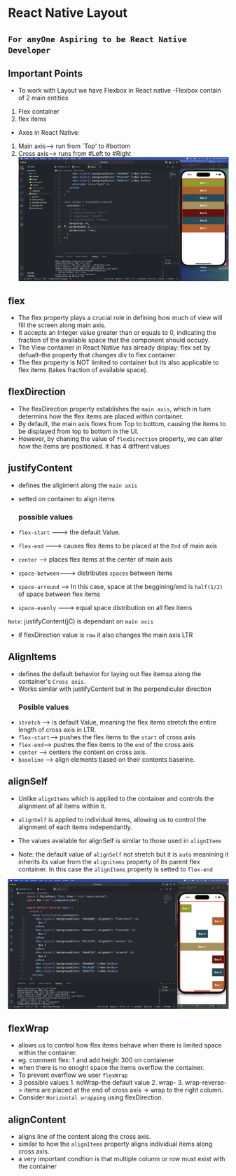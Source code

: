 # React Native Layout

## `For anyOne Aspiring to be React Native Developer`

## Important Points

- To work with Layout we have Flexbox in React native
  -Flexbox contain of 2 main entities

1. Flex container
2. flex items

- Axes in React Native:

1. Main axis--> run from `Top' to #bottom
2. Cross axis--> runs from #Left to #Right
   ![Alt text](<Screenshot 2023-10-15 at 9.37.47 at night.png>)

## flex

- The flex property plays a crucial role in defining how much of view will fill the screen along main axis.
- It accepts an Integer value greater than or equals to 0, indicating the fraction of the available space that the component should occupy.
- The View container in React Native has already display: flex set by defualt-the property that changes div to flex container.
- The flex property is NOT limited to container but its also applicable to flex items (takes fraction of available space).

## flexDirection

- The flexDirection property establishes the `main axis`, which in turn determins how the flex items are placed within container.
- By default, the main axis flows from Top to bottom, causing the items to be displayed from top to bottom in the UI.
- However, by chaning the value of `flexDirection` property, we can alter how the items are positioned. it has 4 diffrent values

## justifyContent

- defines the aligiment along the `main axis`
- setted on container to align items

  ### possible values

- `flex-start` ---> the default Value.
- `flex-end` ---> causes flex items to be placed at the `End` of main axis
- `center` --> places flex items at the center of main axis
- `space-between`---> distributes `spaces` between items
- `space-arround` --> In this case, space at the beggining/end is `half(1/2) ` of space between flex items
- `space-evenly` ---> equal space distribution on all flex items

`Note`: justifyContent(jC) is dependant on `main axis`

- if flexDirection value is `row` it also changes the main axis LTR

## AlignItems

- defines the default behavior for laying out flex itemsa along the container's `Cross axis`.
- Works similar with justifyContent but in the perpendicular direction
  ### Posible values
- `stretch` --> is default Value, meaning the flex items stretch the entire length of cross axis in LTR.
- `flex-start`--> pushes the flex items to the `start` of cross axis
- `flex-end`--> pushes the flex items to the `end` of the cross axis
- `center` --> centers the content on cross axis.
- `baseline` --> align elements based on their contents baseline.

## alignSelf

- Unlike `alignItems` which is applied to the container and controls the alignment of all items within it.
- `alignSelf` is applied to individual items, allowing us to control the alignment of each items independantly.
- The values available for alignSelf is similar to those used in `alignItems`

- Note: the default value of `alignSelf` not stretch but it is `auto` meanining it inherits its value from the `alignitems` property of its parent flex container. In this case the `alignItems` property is setted to `flex-end`

![Alt text](<Screenshot 2023-10-16 at 4.27.10 in the afternoon.png>)

## flexWrap

- allows us to control how flex items behave when there is limited space within the container.
- eg. comment flex: 1 and add heigh: 300 on contaiener
- when there is no enoght space the items overflow the container.
- To prevent overflow we user `flexWrap`
- 3 possible values 1. noWrap-the default value 2. wrap- 3. wrap-reverse-> items are placed at the end of cross axis -> wrap to the right column.
- Consider `Horizontal wrapping` using flexDirection.

## alignContent

- aligns line of the content along the cross axis.
- similar to how the `alignItems` property aligns individual items along cross axis.
- a very important condtion is that multiple column or row must exist with the container
